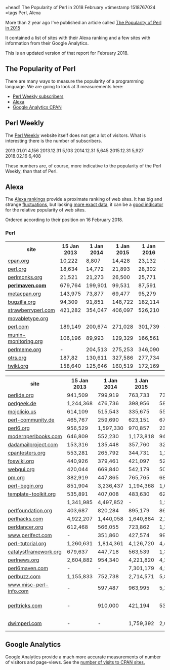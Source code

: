 =head1 The Popularity of Perl in 2018 February
=timestamp 1518767024
=tags Perl, Alexa



More than 2 year ago I've published an article called <a href="http://szabgab.com/the-popularity-of-perl-in-2015.html">The Popularity of Perl in 2015</a>

It contained a list of sites with their Alexa ranking and a few sites with information from their Google Analytics.

This is an updated version of that report for February 2018.



<h2>The Popularity of Perl</h2>

There are many ways to measure the popularity of a programming language.
We are going to look at 3 measurements here:
<ul>
<li><a href="#perl-weekly">Perl Weekly subscribers</a></li>
<li><a href="#alexa">Alexa</a></li>
<li><a href="#google-analytics">Google Analytics CPAN</a></li>
</ul>

<h2 id="perl-weekly">Perl Weekly</h2>

The <a href="http://perlweekly.com/">Perl Weekly</a> website itself does not get a lot of visitors. What is interesting there is the number of subscribers.

   2013.01.01   4,156
   2013.12.31   5,103
   2014.12.31   5,645
   2015.12.31   5,927
   2018.02.16   6,408

These numbers are, of course, more indicative to the popularity of the Perl Weekly, than that of Perl. 

<h2 id="alexa">Alexa</h2>

The <a href="http://www.alexa.com/">Alexa rankings</a> provide a proximate ranking of web sites.
It has big and strange <a href="/perl-maven-and-perl-com.html">fluctuations</a>, but lacking <a href="#google-analytics">more exact data</a>,
it can be a <a href="/meaning-of-alexa-rankings.html">good indicator</a> for the relative popularity of web sites.

Ordered according to their position on 16 February 2018.

<h3>Perl</h3>
<table class="popularity">
<tr><th>site</th>                                                                                <th>15 Jan 2013</th> <th>1 Jan 2014</th> <th>1 Jan 2015</th>   <th>1 Jan 2016</th> <th>16 Feb 2018</th>  </tr>
<tr><td><a href="http://cpan.org/" rel="nofollow">cpan.org</a></td>                              <td>10,222</td>      <td>8,807</td>      <td>14,428</td>       <td>23,132</td>   <td>48,073</td></tr>
<tr><td><a href="http://perl.org/" rel="nofollow">perl.org</a></td>                              <td>18,634</td>      <td>14,772</td>     <td>21,893</td>       <td>28,302</td>   <td>48,609</td></tr>
<tr><td><a href="http://perlmonks.org/" rel="nofollow">perlmonks.org</a></td>                    <td>21,521</td>      <td>21,273</td>     <td>26,500</td>       <td>25,771</td>   <td>50,906</td></tr>
<tr><td><a href="http://perlmaven.com/"><b>perlmaven.com</b></a></td>                            <td>679,764</td>     <td>199,901</td>    <td>99,531</td>       <td>87,591</td>   <td>113,094</td></tr>
<tr><td><a href="http://metacpan.org/" rel="nofollow">metacpan.org</a></td>                      <td>143,975</td>     <td>73,877</td>     <td>69,477</td>       <td>95,279</td>   <td>147,167</td></tr>
<tr><td><a href="http://bugzilla.org/" rel="nofollow">bugzilla.org</a></td>                      <td>94,309</td>      <td>91,851</td>     <td>148,722</td>      <td>182,114</td>  <td>215,968</td></tr>
<tr><td><a href="http://strawberryperl.com/" rel="nofollow">strawberryperl.com</a></td>          <td>421,282</td>     <td>354,047</td>    <td>406,097</td>      <td>526,210</td>  <td>318,234</td></tr>
<tr><td><a href="https://movabletype.org/" rel="nofollow">movabletype.org</a></td>               <td></td>            <td></td>           <td></td>             <td></td>         <td>393,944</td></tr>
<tr><td><a href="http://perl.com/" rel="nofollow">perl.com</a></td>                              <td>189,149</td>     <td>200,674</td>    <td>271,028</td>      <td>301,739</td>  <td>488,704</td></tr>
<tr><td><a href="http://munin-monitoring.org/" rel="nofollow">munin-monitoring.org</a></td>      <td>106,196</td>     <td>89,993</td>     <td>129,329</td>      <td>166,561</td>  <td>511,255</td></tr>
<tr><td><a href="http://perlmeme.org/" rel="nofollow">perlmeme.org</a></td>                      <td>-</td>           <td>204,513</td>    <td>275,253</td>      <td>346,090</td>  <td>512,252</td></tr>
<tr><td><a href="http://otrs.org/" rel="nofollow">otrs.org</a></td>                              <td>187,82</td>      <td>130,611</td>    <td>327,586</td>      <td>277,734</td>  <td>517,920</td></tr>
<tr><td><a href="http://twiki.org/" rel="nofollow">twiki.org</a></td>                            <td>158,640</td>     <td>125,646</td>    <td>160,519</td>      <td>172,169</td>  <td>572,399</td></tr>
</table>


<table id="alexa" class="popularity">
<tr><th>site</th>                                                                                <th>15 Jan 2013</th> <th>1 Jan 2014</th> <th>1 Jan 2015</th>   <th>1 Jan 2016</th>  <th>16 Feb 2018</th></tr>
<tr><td><a href="http://perlide.org/" rel="nofollow">perlide.org</a></td>                        <td>941,509</td>     <td>799,919</td>    <td>763,733</td>      <td>733,524</td>    <td>847,411</td></tr>
<tr><td><a href="http://perlgeek.de/" rel="nofollow">perlgeek.de</a></td>                        <td>1,244,368</td>   <td>476,736</td>    <td>398,956</td>      <td>584,578</td>    <td>943,116</td></tr>
<tr><td><a href="http://mojolicio.us/" rel="nofollow">mojolicio.us</a></td>                      <td>614,109</td>     <td>515,543</td>    <td>335,675</td>      <td>551,125</td>    <td>963,204</td></tr>
<tr><td><a href="http://perl-community.de/" rel="nofollow">perl-community.de</a></td>            <td>465,767</td>     <td>259,690</td>    <td>623,151</td>      <td>674,163</td>    <td>1,010,899</td></tr>
<tr><td><a href="http://perl6.org/" rel="nofollow">perl6.org</a></td>                            <td>956,529</td>     <td>1,597,330</td>  <td>970,857</td>      <td>231,040</td>    <td>1,200,932</td></tr>
<tr><td><a href="http://modernperlbooks.com/" rel="nofollow">modernperlbooks.com</a></td>        <td>646,809</td>     <td>552,230</td>    <td>1,173,818 </td>   <td>948,062</td>    <td>1,271,620</td></tr>
<tr><td><a href="http://dadamailproject.com/" rel="nofollow">dadamailproject.com</a></td>        <td>153,316</td>     <td>135,448</td>    <td>357,760</td>      <td>322,546</td>    <td>1,371,006</td></tr>
<tr><td><a href="http://cpantesters.org/" rel="nofollow">cpantesters.org</a></td>                <td>553,281</td>     <td>265,792</td>    <td>344,731</td>      <td>1,243,869</td>  <td>1,375,112</td></tr>
<tr><td><a href="http://foswiki.org/" rel="nofollow">foswiki.org</a></td>                        <td>440,926</td>     <td>379,461</td>    <td>421,097</td>      <td>528,648</td>    <td>1,496,603</td></tr>
<tr><td><a href="http://webgui.org/" rel="nofollow">webgui.org</a></td>                          <td>420,044</td>     <td>669,840</td>    <td>542,179</td>      <td>507,279</td>    <td>1,540,905</td></tr>
<tr><td><a href="http://pm.org/" rel="nofollow">pm.org</a></td>                                  <td>382,919</td>     <td>447,865</td>    <td>765,765</td>      <td>681,008</td>    <td>1,557,952</td></tr>
<tr><td><a href="http://perl-begin.org/" rel="nofollow">perl-begin.org</a></td>                  <td>851,904</td>     <td>3,236,437</td>  <td>1,194,368</td>    <td>1,059,210</td>  <td>1,599,629</td></tr>
<tr><td><a href="http://template-toolkit.org/" rel="nofollow">template-toolkit.org</a></td>      <td>535,891</td>     <td>407,008</td>    <td>483,630</td>      <td>622,442</td>    <td>1,798,042</td></tr>
<tr><td><a href="http://rakudo.org/" rel="nofollow"></a></td>                                    <td>1,341,985</td>   <td>4,497,852</td>  <td>-</td>            <td>1,232,354</td>  <td>1,968,159</td></tr>
<tr><td><a href="http://perlfoundation.org/" rel="nofollow">perlfoundation.org</a></td>          <td>403,687</td>     <td>820,284</td>    <td>895,179</td>      <td>868,221</td>    <td>1,986,401</td></tr>
<tr><td><a href="http://perlhacks.com/" rel="nofollow">perlhacks.com</a></td>                    <td>4,922,207</td>   <td>1,440,058</td>  <td>1,640,884</td>    <td>2,110,479</td>  <td>2,113,237</td></tr>
<tr><td><a href="http://perldancer.org/" rel="nofollow">perldancer.org</a></td>                  <td>612,468</td>     <td>566,055</td>    <td>723,862</td>      <td>1,207,023</td>  <td>2,190,633</td></tr>
<tr><td><a href="http://www.perlfect.com/" rel="nofollow">www.perlfect.com</a></td>              <td>-</td>           <td>351,860</td>    <td>427,574</td>      <td>992,570</td>    <td>2,434,728</td></tr>
<tr><td><a href="http://perl-tutorial.org/" rel="nofollow">perl-tutorial.org</a></td>            <td>1,260,631</td>   <td>1,814,361</td>  <td>4,126,720</td>    <td>4,417,830</td>  <td>3,115,745</td></tr>
<tr><td><a href="http://catalystframework.org/" rel="nofollow">catalystframework.org</a></td>    <td>679,637</td>     <td>447,718</td>    <td>563,539</td>      <td>1,399,517</td>  <td>4,493,587</td></tr>
<tr><td><a href="http://perlnews.org/" rel="nofollow">perlnews.org</a></td>                      <td>2,604,882</td>   <td>954,340</td>    <td>4,221,820</td>    <td>4,254,371</td>  <td>9,629,551</td></tr>
<tr><td><a href="http://perl6maven.com/" rel="nofollow">perl6maven.com</a></td>                  <td>-</td>           <td>-</td>          <td>7,301,179</td>    <td>4,153,084</td>  <td>12,380,990</td></tr>
<tr><td><a href="http://perlbuzz.com/" rel="nofollow">perlbuzz.com</a></td>                      <td>1,155,833</td>   <td>752,738</td>    <td>2,714,571</td>    <td>5,803,133</td>  <td>12,968,528</td></tr>
<tr><td><a href="http://www.misc-perl-info.com/" rel="nofollow">www.misc-perl-info.com</a></td>  <td>-</td>           <td>597,487</td>    <td>963,995</td>      <td>5,199,525</td>  <td>19,173,202</td></tr>
<tr><td><a href="http://perltricks.com/" rel="nofollow">perltricks.com</a></td>                  <td>-</td>           <td>910,000</td>    <td>421,194</td>      <td>539,408</td>    <td>(merged with perl.com)</td></tr>
<tr><td><a href="http://dwimperl.szabgab.com/" rel="nofollow">dwimperl.com</a></td>              <td>-</td>           <td>-</td>          <td>1,759,392</td>    <td>2,001,871</td>  <td>(moved to subdomain)</td></tr>
</table>


<h2 id="google-analytics">Google Analytics</h2>

Google Analytics provide a much more accurate measurements of number of visitors and page-views.
See the <a href="/cpan-number-of-visits.html">number of visits to CPAN sites.</a>

